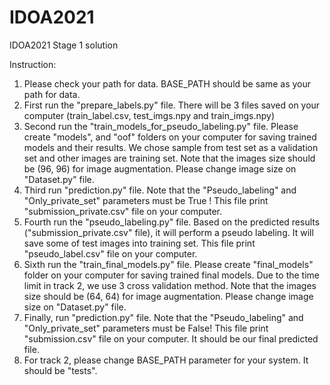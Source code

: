 # IDOA2021
IDOA2021 Stage 1 solution


Instruction:

1. Please check your path for data. BASE_PATH should be same as your path for data.
2. First run the "prepare_labels.py" file. There will be 3 files saved on your computer (train_label.csv, test_imgs.npy and train_imgs.npy)
3. Second run the "train_models_for_pseudo_labeling.py" file. Please create "models", and "oof"  folders on your computer for saving trained models and their results. We chose sample from test set as a validation set and other images are training set. Note that the images size should be (96, 96) for image augmentation. Please change image size on "Dataset.py" file. 
4. Third run "prediction.py" file. Note that the "Pseudo_labeling" and "Only_private_set" parameters must be True ! This file print "submission_private.csv" file on your computer. 
5. Fourth run the "pseudo_labeling.py" file. Based on the predicted results ("submission_private.csv" file), it will perform a pseudo labeling. It will save some of test images into training set. This file print "pseudo_label.csv" file on your computer.
6. Sixth run the "train_final_models.py" file. Please create "final_models"  folder on your computer for saving trained final models. Due to the time limit in track 2, we use 3 cross validation method. Note that the images size should be (64, 64) for image augmentation. Please change image size on "Dataset.py" file.
7. Finally, run "prediction.py" file. Note that the "Pseudo_labeling" and "Only_private_set" parameters must be False! This file print "submission.csv" file on your computer. It should be our final predicted file. 
8. For track 2, please change BASE_PATH parameter for your system. It should be "tests". 
